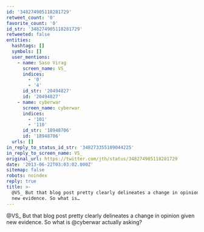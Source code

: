 ```yaml
---
id: '348274905118281729'
retweet_count: '0'
favorite_count: '0'
id_str: '348274905118281729'
retweeted: false
entities:
  hashtags: []
  symbols: []
  user_mentions:
    - name: Saso Virag
      screen_name: VS_
      indices:
        - '0'
        - '4'
      id_str: '20494827'
      id: '20494827'
    - name: cyberwar
      screen_name: cyberwar
      indices:
        - '101'
        - '110'
      id_str: '18948706'
      id: '18948706'
  urls: []
in_reply_to_status_id_str: '348273355109044225'
in_reply_to_screen_name: VS_
original_url: https://twitter.com/jth/status/348274905118281729
date: '2013-06-22T03:03:02.000Z'
sitemap: false
robots: noindex
reply: true
title: >-
  @VS_ But that blog post pretty clearly delineates a change in opinion given
  new evidence. So what is…
---
```


@VS_ But that blog post pretty clearly delineates a change in opinion given new evidence. So what is @cyberwar actually asking?